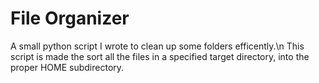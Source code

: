 # File Organizer
A small python script I wrote to clean up some folders efficently.\n
This script is made the sort all the files in a specified target directory, into the proper HOME subdirectory.

